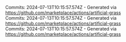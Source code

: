 Commits: 2024-07-13T10:15:57.574Z - Generated via https://github.com/marketplace/actions/artificial-grass
<br>
Commits: 2024-07-13T10:15:57.574Z - Generated via https://github.com/marketplace/actions/artificial-grass
<br>
Commits: 2024-07-13T10:15:57.574Z - Generated via https://github.com/marketplace/actions/artificial-grass
<br>
